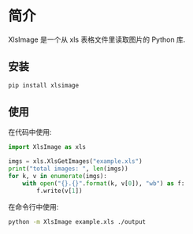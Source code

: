 # 简介

XlsImage 是一个从 xls 表格文件里读取图片的 Python 库.

## 安装

```sh
pip install xlsimage
```

## 使用

在代码中使用:

```py
import XlsImage as xls

imgs = xls.XlsGetImages("example.xls")
print("total images: ", len(imgs))
for k, v in enumerate(imgs):
    with open("{}.{}".format(k, v[0]), "wb") as f:
        f.write(v[1])
```

在命令行中使用:

```sh
python -m XlsImage example.xls ./output
```
